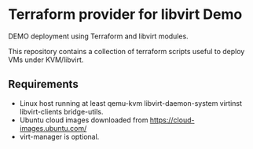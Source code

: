 # Terraform provider for libvirt Demo
DEMO deployment using Terraform and libvirt modules.

This repository contains a collection of terraform scripts useful to deploy VMs under KVM/libvirt.

## Requirements

* Linux host running at least qemu-kvm libvirt-daemon-system virtinst libvirt-clients bridge-utils.
* Ubuntu cloud images downloaded from https://cloud-images.ubuntu.com/
* virt-manager is optional.
